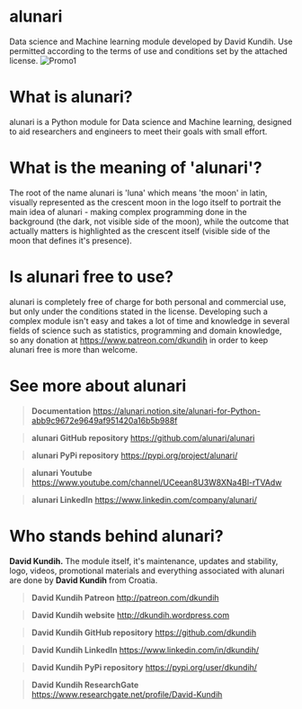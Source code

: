 # alunari
Data science and Machine learning module developed by David Kundih.
Use permitted according to the terms of use and conditions set by the attached license.
![Promo1](promo1.png)

# What is alunari?

alunari is a Python module for Data science and Machine learning, designed to aid researchers and engineers to meet their goals with small effort.

# What is the meaning of 'alunari'?

The root of the name alunari is 'luna' which means 'the moon' in latin, visually represented as the crescent moon in the logo itself to portrait the main idea of alunari - making complex programming done in the background (the dark, not visible side of the moon), while the outcome that actually matters is highlighted as the crescent itself (visible side of the moon that defines it's presence). 

# Is alunari free to use?

alunari is completely free of charge for both personal and commercial use, but only under the conditions stated in the license. Developing such a complex module isn't easy and takes a lot of time and knowledge in several fields of science such as statistics, programming and domain knowledge, so any donation at https://www.patreon.com/dkundih in order to keep alunari free is more than welcome.

# See more about alunari

> **Documentation**
https://alunari.notion.site/alunari-for-Python-abb9c9672e9649af951420a16b5b988f

> **alunari GitHub repository**
https://github.com/alunari/alunari

> **alunari PyPi repository**
https://pypi.org/project/alunari/

> **alunari Youtube**
https://www.youtube.com/channel/UCeean8U3W8XNa4Bl-rTVAdw

> **alunari LinkedIn**
https://www.linkedin.com/company/alunari/

# Who stands behind alunari?

**David Kundih.**
The module itself, it's maintenance, updates and stability, logo, videos, promotional materials and everything associated with alunari are done by **David Kundih** from Croatia.

> **David Kundih Patreon**
http://patreon.com/dkundih

> **David Kundih website**
http://dkundih.wordpress.com

> **David Kundih GitHub repository**
https://github.com/dkundih

> **David Kundih LinkedIn**
https://www.linkedin.com/in/dkundih/

> **David Kundih PyPi repository**
https://pypi.org/user/dkundih/

> **David Kundih ResearchGate**
https://www.researchgate.net/profile/David-Kundih
